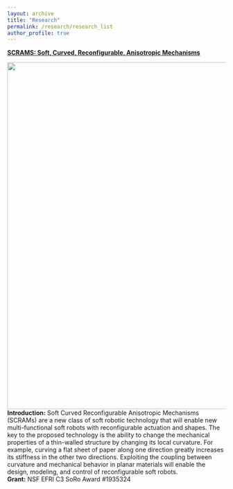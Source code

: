 ```yaml
---
layout: archive
title: "Research"
permalink: /research/research_list
author_profile: true
---
```


**[SCRAMS: Soft, Curved, Reconfigurable, Anisotropic Mechanisms](/research/SCRAM)**

<img align="center" width="800" src="{{ site.baseurl }}/files/research/SCRAM_intro.png">\
**Introduction:** Soft Curved Reconfigurable Anisotropic Mechanisms (SCRAMs) are a new class of soft robotic technology that will enable new multi-functional soft robots with reconfigurable actuation and shapes. The key to the proposed technology is the ability to change the mechanical properties of a thin-walled structure by changing its local curvature. For example, curving a flat sheet of paper along one direction greatly increases its stiffness in the other two directions. Exploiting the coupling between curvature and mechanical behavior in planar materials will enable the design, modeling, and control of reconfigurable soft robots.\
**Grant:** NSF EFRI C3 SoRo Award #1935324